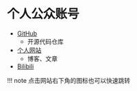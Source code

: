 # 个人公众账号

- [GitHub](https://github.com/AnistonH)
    - 开源代码仓库
- [个人网站](https://AnistonH.github.io)
    - 博客、文章
- [Bilibili](https://space.bilibili.com/527117890)

!!! note
    点击网站右下角的图标也可以快速跳转
